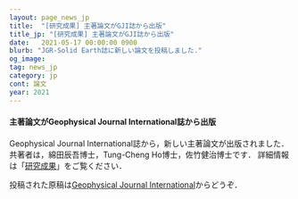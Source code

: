 ```yaml
---
layout: page_news_jp
title:  "[研究成果] 主著論文がGJI誌から出版"
title_jp: "[研究成果] 主著論文がGJI誌から出版"
date:   2021-05-17 00:00:00 0900
blurb: "JGR-Solid Earth誌に新しい論文を投稿しました."
og_image:
tag: news_jp
category: jp
cont: 論文
year: 2021
---
```


#### **主著論文がGeophysical Journal International誌から出版**

Geophysical Journal International誌から，新しい主著論文が出版されました．
共著者は，綿田辰吾博士，Tung-Cheng Ho博士，佐竹健治博士です．
詳細情報は「[研究成果](https://osm3dan.github.io/jp/publications)」をご覧ください．

投稿された原稿は[Geophysical Journal International](https://doi.org/10.1093/gji/ggab192)からどうぞ．
